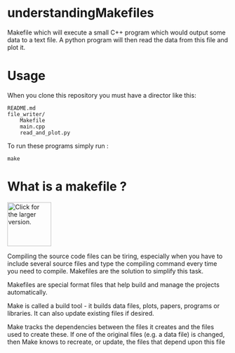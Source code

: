 # understandingMakefiles
Makefile which will execute a small C++ program which would output some data to a text file. A python program will then read the data from this file and plot it.
  
# Usage
When you clone this repository you must have a director like this:
```
README.md
file_writer/
    Makefile
    main.cpp
    read_and_plot.py
```
To run these programs simply run :
```
make
```
# What is a makefile ?
<img src="https://cdn.dribbble.com/users/6491/screenshots/2738115/makefile-logo-v2.png" style="width: 100px; max-width: 100%; height: auto" title="Click for the larger version." />

Compiling the source code files can be tiring, especially when you have to include several source files and type the compiling command every time you need to compile. Makefiles are the solution to simplify this task.

Makefiles are special format files that help build and manage the projects automatically.  
  
Make is called a build tool - it builds data files, plots, papers, programs or libraries. It can also update existing files if desired.

Make tracks the dependencies between the files it creates and the files used to create these. If one of the original files (e.g. a data file) is changed, then Make knows to recreate, or update, the files that depend upon this file 
